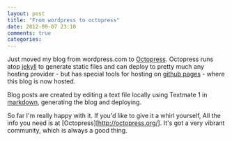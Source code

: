 ```yaml
---
layout: post
title: "From wordpress to octopress"
date: 2012-09-07 23:10
comments: true
categories: 
---
```

Just moved my blog from wordpress.com to [Octopress](http://octopress.org/). Octopress runs atop [jekyll](http://jekyllrb.com/) to generate static files and can deploy to pretty much any hosting provider - but has special tools for hosting on [github pages](http://pages.github.com/) - where this blog is now hosted.

Blog posts are created by editing a text file locally using Textmate 1 in [markdown](http://daringfireball.net/projects/markdown/basics), generating the blog and deploying. 

So far I'm really happy with it. If you'd like to give it a whirl yourself, All the info you need is at [Octopress][http://octopress.org/]. It's got a very vibrant community, which is always a good thing.